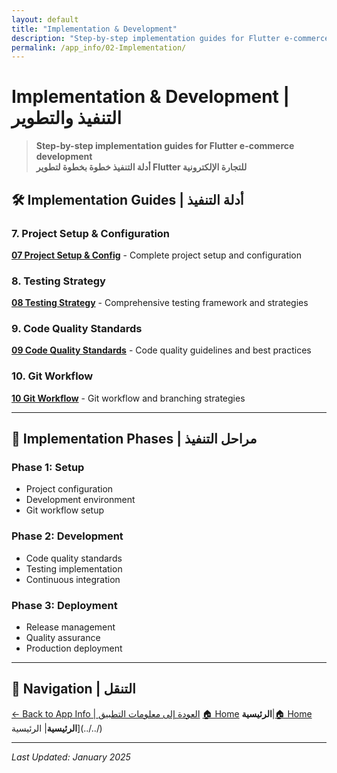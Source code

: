 ```yaml
---
layout: default
title: "Implementation & Development"
description: "Step-by-step implementation guides for Flutter e-commerce development"
permalink: /app_info/02-Implementation/
---
```


# Implementation & Development | التنفيذ والتطوير

> **Step-by-step implementation guides for Flutter e-commerce development**  
> **أدلة التنفيذ خطوة بخطوة لتطوير Flutter للتجارة الإلكترونية**

## 🛠️ **Implementation Guides | أدلة التنفيذ**

### **7. Project Setup & Configuration**
**[07 Project Setup & Config](07-project-setup-config/)** - Complete project setup and configuration

### **8. Testing Strategy**
**[08 Testing Strategy](08-testing-strategy/)** - Comprehensive testing framework and strategies

### **9. Code Quality Standards**
**[09 Code Quality Standards](09-code-quality-standards/)** - Code quality guidelines and best practices

### **10. Git Workflow**
**[10 Git Workflow](10-git-workflow/)** - Git workflow and branching strategies

---

## 🎯 **Implementation Phases | مراحل التنفيذ**

### **Phase 1: Setup**
- Project configuration
- Development environment
- Git workflow setup

### **Phase 2: Development**
- Code quality standards
- Testing implementation
- Continuous integration

### **Phase 3: Deployment**
- Release management
- Quality assurance
- Production deployment

---

## 🔗 **Navigation | التنقل**

[← Back to App Info | العودة إلى معلومات التطبيق](../)
[🏠 Home](/2025-Plans/)
**الرئيسية**|[🏠 Home](/2025-Plans/)
**الرئيسية**| الرئيسية](../../)

---

*Last Updated: January 2025*
